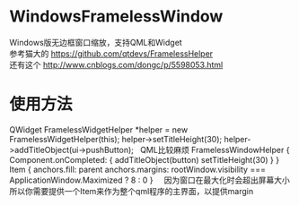 # WindowsFramelessWindow
Windows版无边框窗口缩放，支持QML和Widget <br />
参考猫大的 https://github.com/qtdevs/FramelessHelper <br />
还有这个 http://www.cnblogs.com/dongc/p/5598053.html <br />

# 使用方法 #
QWidget
  FramelessWidgetHelper *helper = new FramelessWidgetHelper(this);
  helper->setTitleHeight(30);
  helper->addTitleObject(ui->pushButton);
  
QML比较麻烦
  FramelessWindowHelper {
        Component.onCompleted: {
            addTitleObject(button)
            setTitleHeight(30)
        }
    }
    Item {
        anchors.fill: parent
        anchors.margins: rootWindow.visibility === ApplicationWindow.Maximized ?
                             8 : 0
    }
    
因为窗口在最大化时会超出屏幕大小所以你需要提供一个Item来作为整个qml程序的主界面，以提供margin 
